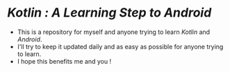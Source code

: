 # *Kotlin : A Learning Step to Android*

- This is a repository for myself and anyone trying to learn *Kotlin* and *Android*.
- I'll try to keep it updated daily and as easy as possible for anyone trying to learn.
- I hope this benefits me and you !
